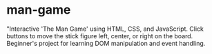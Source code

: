 # man-game
"Interactive 'The Man Game' using HTML, CSS, and JavaScript. Click buttons to move the stick figure left, center, or right on the board. Beginner's project for learning DOM manipulation and event handling.
